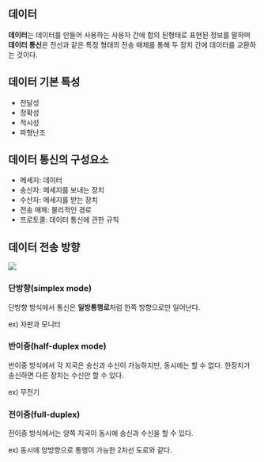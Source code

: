 ## 데이터

**데이터**는 데이터를 만들어 사용하는 사용자 간에 합의 된형태로 표현된 정보를 말하며 **데이터 통신**은 전선과 같은 특정 형태의 전송 매체를 통해 두 장치 간에 데이터를 교환하는 것이다.

## 데이터 기본 특성

- 전달성
- 정확성
- 적시성
- 파형난조

## 데이터 통신의 구성요소

- 메세지: 데이터
- 송신자: 메세지를 보내는 장치
- 수산자: 메세지를 받는 장치
- 전송 매체: 물리적인 경로
- 프로토콜: 데이터 통신에 관한 규칙

## 데이터 전송 방향

<img src="https://github.com/kangjinhyeon1/TIL/assets/100929676/91e945cf-4894-422a-b51c-ffcb02ec6a33">

### 단방향(simplex mode)

단방향 방식에서 통신은 **일방통행로**처럼 한쪽 방향으로만 일어난다.

ex) 자판과 모니터

### 반이중(half-duplex mode)

반이중 방식에서 각 지국은 송신과 수신이 가능하지만, 동시에는 할 수 없다. 한장치가 송신하면 다른 장치는 수신만 할 수 있다.

ex) 무전기

### 전이중(full-duplex)

전이중 방식에서는 양쪽 지국이 동시에 송신과 수신을 할 수 있다.

ex) 동시에 양방향으로 통행이 가능한 2차선 도로와 같다.